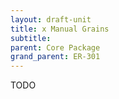 ```yaml
---
layout: draft-unit
title: x Manual Grains
subtitle: 
parent: Core Package
grand_parent: ER-301
---
```


TODO
